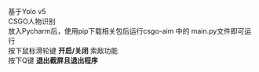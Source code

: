 基于Yolo v5  
CSGO人物识别  
放入Pycharm后，使用pip下载相关包后运行csgo-aim 中的 main.py文件即可运行  
按下鼠标滑轮键 **开启/关闭** 索敌功能  
按下Q键 **退出截屏且退出程序** 
